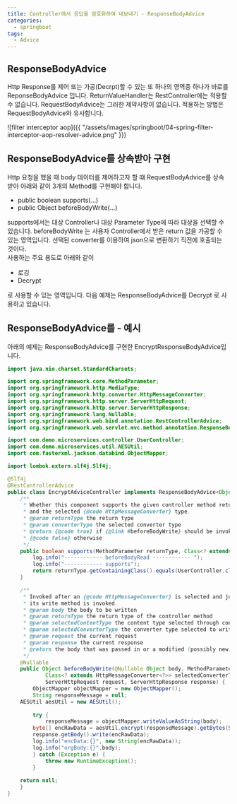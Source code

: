 ```yaml
---
title: Controller에서 응답을 암호화하여 내보내기 - ResponseBodyAdvice
categories:
  - springboot
tags: 
  - Advice
---
```


## ResponseBodyAdvice 
  Http Response를 제어 또는 가공(Decrpt)할 수 있는 또 하나의 영역중 하나가 바로를 ReponseBodyAdvice 입니다.
  ReturnValueHandler는 RestController에는 적용할 수 없습니다. RequestBodyAdvice는 그러한 제약사항이 없습니다.
  적용하는 방법은 RequestBodyAdvice와 유사합니다.

![filter interceptor aop]({{ "/assets/images/springboot/04-spring-filter-interceptor-aop-resolver-advice.png" }})

## ResponseBodyAdvice를 상속받아 구현 
Http 요청을 했을 때 body 데이터를 제어하고자 할 떄 RequestBodyAdvice를 상속받아 아래와 같이 3개의 Method를 구현해야 합니다.  
- public boolean supports(...)
- public Object beforeBodyWrite(...)


supports에서는 대상 Controller나 대상 Parameter Type에 따라 대상을 선택할 수 있습니다. 
beforeBodyWrite 는 사용자 Controller에서 받은 return 값을 가공할 수 있는 영역입니다.
선택된 converter를 이용하여 json으로 변환하기 직전에 호출되는 것이다.  
사용하는 주요 용도로 아래와 같이  
- 로깅
- Decrypt

로 사용할 수 있는 영역입니다. 다음 예제는 ResponseBodyAdvice를 Decrypt 로 사용하고 있습니다.  

##  ResponseBodyAdvice를 - 예시 
아래의 예제는 ResponseBodyAdvice를 구현한 EncryptResponseBodyAdvice입니다.  

```java
import java.nio.charset.StandardCharsets;

import org.springframework.core.MethodParameter;
import org.springframework.http.MediaType;
import org.springframework.http.converter.HttpMessageConverter;
import org.springframework.http.server.ServerHttpRequest;
import org.springframework.http.server.ServerHttpResponse;
import org.springframework.lang.Nullable;
import org.springframework.web.bind.annotation.RestControllerAdvice;
import org.springframework.web.servlet.mvc.method.annotation.ResponseBodyAdvice;

import com.demo.microservices.controller.UserController;
import com.demo.microservices.util.AESUtil;
import com.fasterxml.jackson.databind.ObjectMapper;

import lombok.extern.slf4j.Slf4j;

@Slf4j
@RestControllerAdvice
public class EncryptAdviceController implements ResponseBodyAdvice<Object>{
	/**
	 * Whether this component supports the given controller method return type
	 * and the selected {@code HttpMessageConverter} type.
	 * @param returnType the return type
	 * @param converterType the selected converter type
	 * @return {@code true} if {@link #beforeBodyWrite} should be invoked;
	 * {@code false} otherwise
	 */
	public boolean supports(MethodParameter returnType, Class<? extends HttpMessageConverter<?>> converterType) {
		log.info("------------ beforeBodyRead ------------ ");
		log.info("------------ supports");
		return returnType.getContainingClass().equals(UserController.class);
	}

	/**
	 * Invoked after an {@code HttpMessageConverter} is selected and just before
	 * its write method is invoked.
	 * @param body the body to be written
	 * @param returnType the return type of the controller method
	 * @param selectedContentType the content type selected through content negotiation
	 * @param selectedConverterType the converter type selected to write to the response
	 * @param request the current request
	 * @param response the current response
	 * @return the body that was passed in or a modified (possibly new) instance
	 */
	@Nullable
	public Object beforeBodyWrite(@Nullable Object body, MethodParameter returnType, MediaType selectedContentType,
			Class<? extends HttpMessageConverter<?>> selectedConverterType,
			ServerHttpRequest request, ServerHttpResponse response) {
		ObjectMapper objectMapper = new ObjectMapper();
		String responseMessage = null;
    AESUtil aesUtil = new AESUtil();
        
		try {
			responseMessage = objectMapper.writeValueAsString(body);
	    byte[] encRawData = aesUtil.encrypt(responseMessage).getBytes(StandardCharsets.UTF_8);
	    response.getBody().write(encRawData);
	    log.info("encData:{}", new String(encRawData));
	    log.info("orgBody:{}",body);
		} catch (Exception e) {
			throw new RuntimeException();
		}
		
    return null;
	}
}
```
